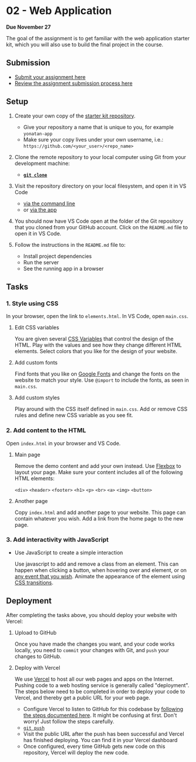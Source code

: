 # 02 - Web Application

**Due November 27**

The goal of the assignment is to get familiar with the web application starter
kit, which you will also use to build the final project in the course.

## Submission

- [Submit your assignment here](https://github.com/product-jam-2025/course/issues/3)
- [Review the assignment submission process here](https://github.com/product-jam-2025/course#assignments)

## Setup

1. Create your own copy of the
   [starter kit repository](https://github.com/product-jam-2025/starter-kit).

   - Give your repository a name that is unique to you, for example
     `yonatan-app`
   - Make sure your copy lives under your own username, i.e.:
     `https://github.com/<your_user>/<repo_name>`

2. Clone the remote repository to your local computer using Git from your
   development machine:
   - **[`git clone`](https://docs.github.com/en/repositories/creating-and-managing-repositories/cloning-a-repository)**
3. Visit the repository directory on your local filesystem, and open it in VS
   Code
   - [via the command line](https://code.visualstudio.com/docs/editor/command-line#_launching-from-command-line)
   - or [via the app](https://code.visualstudio.com/docs/introvideos/basics)
4. You should now have VS Code open at the folder of the Git repository that you
   cloned from your GitHub account. Click on the `README.md` file to open it in
   VS Code.
5. Follow the instructions in the `README.md` file to:
   - Install project dependencies
   - Run the server
   - See the running app in a browser

## Tasks

### 1. Style using CSS

In your browser, open the link to `elements.html`. In VS Code, open `main.css`.

1. Edit CSS variables

   You are given several
   [CSS Variables](https://developer.mozilla.org/en-US/docs/Web/CSS/Using_CSS_custom_properties)
   that control the design of the HTML. Play with the values and see how they
   change different HTML elements. Select colors that you like for the design of
   your website.

2. Add custom fonts

   Find fonts that you like on [Google Fonts](https://fonts.google.com/) and
   change the fonts on the website to match your style. Use `@import` to include
   the fonts, as seen in `main.css`.

3. Add custom styles

   Play around with the CSS itself defined in `main.css`. Add or remove CSS
   rules and define new CSS variable as you see fit.

### 2. Add content to the HTML

Open `index.html` in your browser and VS Code.

1. Main page

   Remove the demo content and add your own instead. Use
   [Flexbox](https://developer.mozilla.org/en-US/docs/Learn/CSS/CSS_layout/Flexbox)
   to layout your page. Make sure your content includes all of the following
   HTML elements:

   `<div>` `<header>` `<footer>` `<h1>` `<p>` `<br>` `<a>` `<img>` `<button>`

2. Another page

   Copy `index.html` and add another page to your website. This page can contain
   whatever you wish. Add a link from the home page to the new page.

### 3. Add interactivity with JavaScript

- Use JavaScript to create a simple interaction

  Use javascript to add and remove a class from an element. This can happen when
  clicking a button, when hovering over and element, or on
  [any event that you wish](https://developer.mozilla.org/en-US/docs/Web/API/EventTarget/addEventListener).
  Animate the appearance of the element using
  [CSS transitions](https://developer.mozilla.org/en-US/docs/Web/CSS/CSS_transitions/Using_CSS_transitions).

## Deployment

After completing the tasks above, you should deploy your website with Vercel:

1. Upload to GitHub

   Once you have made the changes you want, and your code works locally, you
   need to `commit` your changes with Git, and `push` your changes to GitHub.

2. Deploy with Vercel

   We use [Vercel](https://vercel.com) to host all our web pages and apps on the
   Internet. Pushing code to a web hosting service is generally called
   "deployment". The steps below need to be completed in order to deploy your
   code to Vercel, and thereby get a public URL for your web page.

   - Configure Vercel to listen to GitHub for this codebase by
     [following the steps documented here](https://vercel.com/docs/concepts/git#deploying-a-git-repository).
     It might be confusing at first. Don't worry! Just follow the steps
     carefully.
   - [`git push`](https://docs.github.com/en/get-started/using-git/pushing-commits-to-a-remote-repository)
   - Visit the public URL after the push has been successful and Vercel has
     finished deploying. You can find it in your Vercel dashboard
   - Once configured, every time GitHub gets new code on this repository, Vercel
     will deploy the new code.
